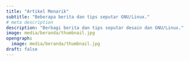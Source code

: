 ```yaml
---
title: "Artikel Menarik"
subtitle: "Beberapa berita dan tips seputar GNU/Linux."
# meta description
description: "Berbagi berita dan tips seputar desain dan GNU/Linux."
image: media/beranda/thumbnail.jpg
opengraph:
  image: media/beranda/thumbnail.jpg
draft: false
---
```

